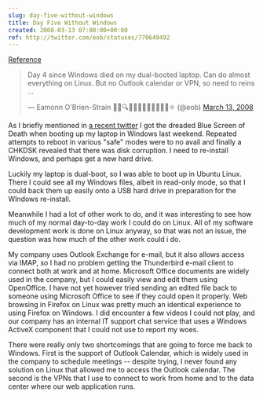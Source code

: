 ```yaml
---  
slug: day-five-without-windows
title: Day Five Without Windows
created: 2008-03-13 07:00:00+00:00
ref: http://twitter.com/eob/statuses/770649492
---  
```

[Reference](http://twitter.com/eob/statuses/770649492)
 
<blockquote class="twitter-tweet"><p lang="en" dir="ltr">Day 4 since Windows died on my dual-booted laptop. Can do almost everything on Linux. But no Outlook calendar or VPN, so need to reins ...</p>&mdash; Eamonn O&#39;Brien-Strain 👨‍💻🔍🌁🇮🇪🇪🇺🇺🇲🇺🇳⚛️ (@eob) <a href="https://twitter.com/eob/status/770649492?ref_src=twsrc%5Etfw">March 13, 2008</a></blockquote> <script async src="https://platform.twitter.com/widgets.js" charset="utf-8"></script>

As I briefly mentioned in [a recent twitter](http://twitter.com/eob/statuses/770649492) I got the dreaded Blue Screen of Death when booting up my laptop in Windows last weekend.  Repeated attempts to reboot in various "safe" modes were to no avail and finally a CHKDSK revealed that there was disk corruption.  I need to re-install Windows, and perhaps get a new hard drive.

Luckily my laptop is dual-boot, so I was able to boot up in Ubuntu Linux.  There I could see all my Windows files, albeit in read-only mode, so that I could back them up easily onto a USB hard drive in preparation for the WIndows re-install.

Meanwhile I had a lot of other work to do, and it was interesting to see how much of my normal day-to-day work I could do on Linux.  All of my software development work is done on Linux anyway, so that was not an issue, the question was how much of the other work could i do.

My company uses Outlook Exchange for e-mail, but it also allows access via IMAP, so I had no problem getting the Thunderbird e-mail client to connect both at work and at home.  Microsoft Office documents are widely used in the company, but I could easily view and edit them using OpenOffice.  I have not yet however tried sending an edited file back to someone using Microsoft Office to see if they could open it properly.  Web browsing in Firefox on Linux was pretty much an identical experience to using Firefox on Windows.  I did encounter a few videos I could not play, and our company has an internal IT support chat service that uses a Windows ActiveX component that I could not use to report my woes.

There were really only two shortcomings that are going to force me back to Windows.  First is the support of Outlook Calendar, which is widely used in the company to schedule meetings -- despite trying, I never found any solution on Linux that allowed me to access the Outlook calendar.   The second is the VPNs that I use to connect to work from home and to the data center where our web application runs.
